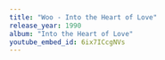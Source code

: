 ```yaml
---
title: "Woo - Into the Heart of Love"
release_year: 1990
album: "Into the Heart of Love"
youtube_embed_id: 6ix7ICcgNVs
---
```

